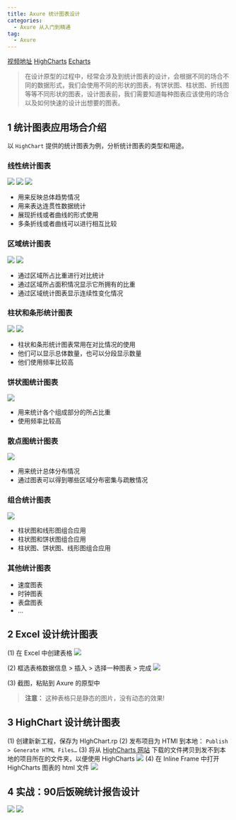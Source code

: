 ```yaml
---
title: Axure 统计图表设计
categories:
  - Axure 从入门到精通
tag:
  - Axure
---
```


[视频地址](http://www.jikexueyuan.com/course/2214.html)
[HighCharts](http://www.highcharts.com/)
[Echarts](http://echarts.baidu.com/)
> 在设计原型的过程中，经常会涉及到统计图表的设计，会根据不同的场合不同的数据形式，我们会使用不同的形状的图表，有饼状图、柱状图、折线图等等不同形状的图表，设计图表前，我们需要知道每种图表应该使用的场合以及如何快速的设计出想要的图表。   

## 1 统计图表应用场合介绍
以 `HighChart` 提供的统计图表为例，分析统计图表的类型和用途。

### 线性统计图表
![](http://o7m5xjmtl.bkt.clouddn.com/A373BF80-4592-4E5E-B8F9-3B1A49B2FAD8.png)
![](http://o7m5xjmtl.bkt.clouddn.com/F27CA07F-586E-440C-AA71-AAD5AB2309F9.png)
![](http://o7m5xjmtl.bkt.clouddn.com/A1C5C678-1F03-4DA0-AFCB-0CC1B69B3955.png)

+ 用来反映总体趋势情况
+ 用来表达连贯性数据统计
+ 展现折线或者曲线的形式使用
+ 多条折线或者曲线可以进行相互比较


### 区域统计图表
![](http://o7m5xjmtl.bkt.clouddn.com/FA273297-D91D-48F9-B733-0FEDA08383BF.png)
![](http://o7m5xjmtl.bkt.clouddn.com/3371A1A6-93F1-4006-87A7-809516AAA52C.png)

+ 通过区域所占比重进行对比统计
+ 通过区域所占面积情况显示它所拥有的比重
+ 通过区域统计图表显示连续性变化情况

### 柱状和条形统计图表
![](http://o7m5xjmtl.bkt.clouddn.com/BB089600-9C88-40ED-A50D-F629E32F9BC2.png)
![](http://o7m5xjmtl.bkt.clouddn.com/D5D3A853-95C4-4263-9938-AED8EA088326.png)

+ 柱状和条形统计图表常用在对比情况的使用
+ 他们可以显示总体数量，也可以分段显示数量
+ 他们使用频率比较高

### 饼状图统计图表
![](http://o7m5xjmtl.bkt.clouddn.com/493E96BA-2ABC-49E8-A890-CB77C4CD47C2.png)

+ 用来统计各个组成部分的所占比重
+ 使用频率比较高

### 散点图统计图表
![](http://o7m5xjmtl.bkt.clouddn.com/B1766F4C-3107-4CF8-8E19-CBA947C5C0EF.png)

+ 用来统计总体分布情况
+ 通过图表可以得到哪些区域分布密集与疏散情况

### 组合统计图表
![](http://o7m5xjmtl.bkt.clouddn.com/02F0FDCF-A2F3-467C-87FC-6209152F23D5.png)

+ 柱状图和线形图组合应用
+ 柱状图和饼状图组合应用
+ 柱状图、饼状图、线形图组合应用

### 其他统计图表
+ 速度图表
+ 时钟图表
+ 表盘图表
+ …

## 2 Excel 设计统计图表
(1)  在 Excel 中创建表格
![](http://o7m5xjmtl.bkt.clouddn.com/B533B059-FD8F-47BD-96AB-42AD6F4CF162.png)

(2) 框选表格数据信息 > 插入 > 选择一种图表 > 完成
![](http://o7m5xjmtl.bkt.clouddn.com/FF6F20F4-864D-43F9-8A57-20AE73908849.png)

(3) 截图，粘贴到 Axure 的原型中

> **注意：** 这种表格只是静态的图片，没有动态的效果!  

## 3 HighChart 设计统计图表
(1) 创建新新工程，保存为 HIghChart.rp
(2) 发布项目为 HTMl 到本地： `Publish > Generate HTML Files…` 
(3) 将从 [HighCharts 网站](http://www.highcharts.com/download) 下载的文件拷贝到发不到本地的项目所在的文件夹，以便使用 HighCharts
![](http://o7m5xjmtl.bkt.clouddn.com/653A4938-24DE-476F-8CE3-66B3CD33C823.png)
(4) 在 Inline Frame 中打开 HighCharts 图表的 html 文件
![](http://o7m5xjmtl.bkt.clouddn.com/F54CD37F-247E-4748-8100-7E43CCD0D4D8.png)


## 4 实战：90后饭碗统计报告设计 

![](http://o7m5xjmtl.bkt.clouddn.com/66F880BA-E61F-4E5F-82C0-1595D5BE7301.png)
![](http://o7m5xjmtl.bkt.clouddn.com/20E272B2-6A62-4AB5-ACB0-0F252B6F81EB.png)